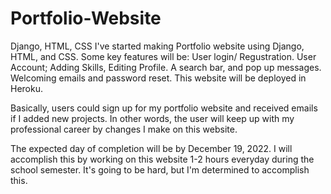 # Portfolio-Website
Django, HTML, CSS
I've started making Portfolio website using Django, HTML, and CSS.
Some key features will be: User login/ Regustration. User Account; Adding Skills, Editing Profile. A search bar, and pop up messages. Welcoming emails and password reset. This website will be deployed in Heroku.

Basically, users could sign up for my portfolio website and received emails if I added new projects. In other words, the user will keep up with my professional career by changes I make on this website.

The expected day of completion will be by December 19, 2022. I will accomplish this by working on this website 1-2 hours everyday during the school semester. It's going to be hard, but I'm determined to accomplish this.
